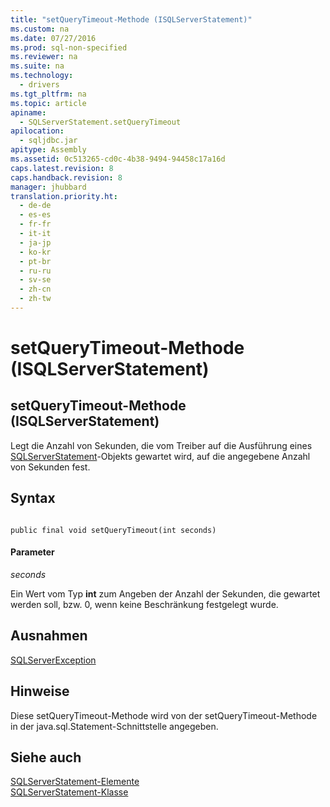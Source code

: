 ```yaml
---
title: "setQueryTimeout-Methode (ISQLServerStatement)"
ms.custom: na
ms.date: 07/27/2016
ms.prod: sql-non-specified
ms.reviewer: na
ms.suite: na
ms.technology: 
  - drivers
ms.tgt_pltfrm: na
ms.topic: article
apiname: 
  - SQLServerStatement.setQueryTimeout
apilocation: 
  - sqljdbc.jar
apitype: Assembly
ms.assetid: 0c513265-cd0c-4b38-9494-94458c17a16d
caps.latest.revision: 8
caps.handback.revision: 8
manager: jhubbard
translation.priority.ht: 
  - de-de
  - es-es
  - fr-fr
  - it-it
  - ja-jp
  - ko-kr
  - pt-br
  - ru-ru
  - sv-se
  - zh-cn
  - zh-tw
---
```

# setQueryTimeout-Methode (ISQLServerStatement)
    
## setQueryTimeout\-Methode \(ISQLServerStatement\)  
 Legt die Anzahl von Sekunden, die vom Treiber auf die Ausführung eines [SQLServerStatement](../content/SQLServerStatement-Class.md)\-Objekts gewartet wird, auf die angegebene Anzahl von Sekunden fest.  
  
## Syntax  
  
```  
  
public final void setQueryTimeout(int seconds)  
```  
  
#### Parameter  
 *seconds*  
  
 Ein Wert vom Typ **int** zum Angeben der Anzahl der Sekunden, die gewartet werden soll, bzw. 0, wenn keine Beschränkung festgelegt wurde.  
  
## Ausnahmen  
 [SQLServerException](../content/SQLServerException-Class.md)  
  
## Hinweise  
 Diese setQueryTimeout\-Methode wird von der setQueryTimeout\-Methode in der java.sql.Statement\-Schnittstelle angegeben.  
  
## Siehe auch  
 [SQLServerStatement-Elemente](../content/SQLServerStatement-Members.md)   
 [SQLServerStatement-Klasse](../content/SQLServerStatement-Class.md)  
  
  